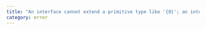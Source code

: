 ```yaml
---
title: "An interface cannot extend a primitive type like '{0}'; an interface can only extend named types and classes"
category: error
---
```

